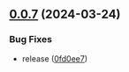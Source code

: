 ## [0.0.7](https://github.com/reslear/dotlottie-player-core/compare/v0.0.6...v0.0.7) (2024-03-24)


### Bug Fixes

* release ([0fd0ee7](https://github.com/reslear/dotlottie-player-core/commit/0fd0ee7ba64b2c49bc83ba06d18e54d1e1005bd1))
